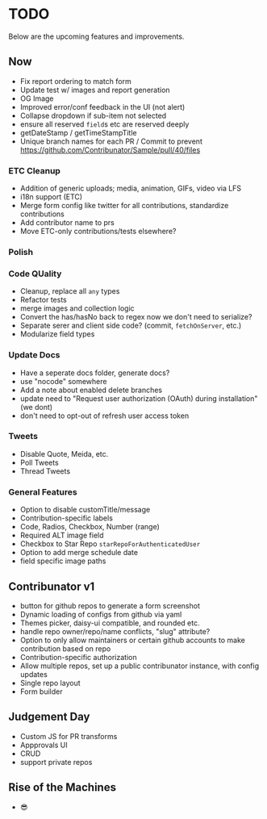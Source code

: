 # TODO

Below are the upcoming features and improvements.

## Now

- Fix report ordering to match form
- Update test w/ images and report generation
- OG Image
- Improved error/conf feedback in the UI (not alert)
- Collapse dropdown if sub-item not selected
- ensure all reserved `field`s etc are reserved deeply
- getDateStamp / getTimeStampTitle
- Unique branch names for each PR / Commit to prevent https://github.com/Contribunator/Sample/pull/40/files

### ETC Cleanup

- Addition of generic uploads; media, animation, GIFs, video via LFS
- i18n support (ETC)
- Merge form config like twitter for all contributions, standardize contributions
- Add contributor name to prs
- Move ETC-only contributions/tests elsewhere?

### Polish

### Code QUality

- Cleanup, replace all `any` types
- Refactor tests
- merge images and collection logic
- Convert the has/hasNo back to regex now we don't need to serialize?
- Separate serer and client side code? (commit, `fetchOnServer`, etc.)
- Modularize field types

### Update Docs

- Have a seperate docs folder, generate docs?
- use "nocode" somewhere
- Add a note about enabled delete branches
- update need to "Request user authorization (OAuth) during installation" (we dont)
- don't need to opt-out of refresh user access token

### Tweets

- Disable Quote, Meida, etc.
- Poll Tweets
- Thread Tweets

### General Features

- Option to disable customTitle/message
- Contribution-specific labels
- Code, Radios, Checkbox, Number (range)
- Required ALT image field
- Checkbox to Star Repo `starRepoForAuthenticatedUser`
- Option to add merge schedule date
- field specific image paths

## Contribunator v1

- button for github repos to generate a form screenshot
- Dynamic loading of configs from github via yaml
- Themes picker, daisy-ui compatible, and rounded etc.
- handle repo owner/repo/name conflicts, "slug" attribute?
- Option to only allow maintainers or certain github accounts to make contribution based on repo
- Contribution-specific authorization
- Allow multiple repos, set up a public contribunator instance, with config updates
- Single repo layout
- Form builder

## Judgement Day

- Custom JS for PR transforms
- Appprovals UI
- CRUD
- support private repos

## Rise of the Machines

- 😎
